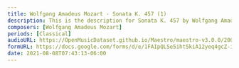 ```yaml
---
title: Wolfgang Amadeus Mozart - Sonata K. 457 (1)
description: This is the description for Sonata K. 457 by Wolfgang Amadeus Mozart
composers: [Wolfgang Amadeus Mozart]
periods: [Classical]
audioURL: https://OpenMusicDataset.github.io/Maestro/maestro-v3.0.0/2006/MIDI-Unprocessed_24_R1_2006_01-05_ORIG_MID--AUDIO_24_R1_2006_01_Track01_wav.midi
formURL: https://docs.google.com/forms/d/e/1FAIpQLSe5iht5kiA12yeq4gcZ-i8W67bfn1dFN1LkmljOOqdP4QRleg/viewform
date: 2021-08-08T07:43:13-06:00
---
```

